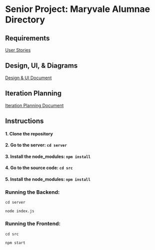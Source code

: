 # Senior Project: Maryvale Alumnae Directory

## Requirements

[User Stories](https://docs.google.com/spreadsheets/d/1_QwudAAi9BX-j_2ZAZfFq_GFp-EMWKnDFQONNTnFGdA/edit?pli=1#gid=0)

## Design, UI, & Diagrams

[Design & UI Document](https://docs.google.com/document/d/19MpDN3UBIId3D9wzarX__Kv4iVGk-vGcsBLnDXXEFdk/edit?usp=sharing)

## Iteration Planning
[Iteration Planning Document](https://docs.google.com/document/d/1WdYIVGUy4vkNrcb3N5dJ6M4iC1BRC8n5g3eWo-nUDsg/edit)

## Instructions 

#### 1. Clone the repository
#### 2. Go to the server: `cd server`
#### 3. Install the node_modules: `npm install`
#### 4. Go to the source code: `cd src`
#### 5. Install the node_modules: `npm install`


### Running the Backend: 
`cd server`

`node index.js`

### Running the Frontend:
`cd src`

`npm start`
